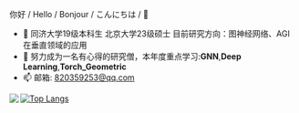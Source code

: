 你好 / Hello / Bonjour / こんにちは / 👋

- 🔭 同济大学19级本科生 北京大学23级硕士 目前研究方向：图神经网络、AGI在垂直领域的应用
- 🌱 努力成为一名有心得的研究僧，本年度重点学习:**GNN**,**Deep Learning**,**Torch_Geometric**
- 📫 邮箱: 820359253@qq.com


<img align="left" src="https://github-readme-stats.vercel.app/api?username=Jary-lrj&show_icons=true&icon_color=CE1D2D&text_color=718096&bg_color=ffffff&hide_title=true" />


[![Top Langs](https://github-readme-stats.vercel.app/api/top-langs/?username=Jary-lrj&layout=compact)](https://github.com/anuraghazra/github-readme-stats)
